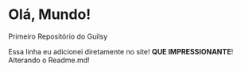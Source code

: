 # Olá, Mundo!
 Primeiro Repositório do Guilsy

Essa linha eu adicionei diretamente no site! **QUE IMPRESSIONANTE**! 
Alterando o Readme.md!
